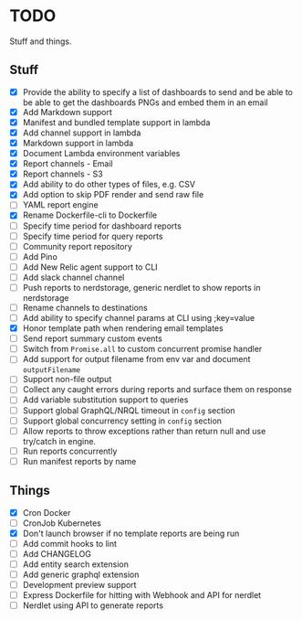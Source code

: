 # TODO

Stuff and things.

## Stuff

- [X] Provide the ability to specify a list of dashboards to send and be able to
  be able to get the dashboards PNGs and embed them in an email
- [X] Add Markdown support
- [X] Manifest and bundled template support in lambda
- [X] Add channel support in lambda
- [X] Markdown support in lambda
- [X] Document Lambda environment variables
- [X] Report channels - Email
- [X] Report channels - S3
- [X] Add ability to do other types of files, e.g. CSV
- [X] Add option to skip PDF render and send raw file
- [ ] YAML report engine
- [X] Rename Dockerfile-cli to Dockerfile
- [ ] Specify time period for dashboard reports
- [ ] Specify time period for query reports
- [ ] Community report repository
- [ ] Add Pino
- [ ] Add New Relic agent support to CLI
- [ ] Add slack channel channel
- [ ] Push reports to nerdstorage, generic nerdlet to show reports in nerdstorage
- [ ] Rename channels to destinations
- [ ] Add ability to specify channel params at CLI using ;key=value
- [X] Honor template path when rendering email templates
- [ ] Send report summary custom events
- [ ] Switch from `Promise.all` to custom concurrent promise handler
- [ ] Add support for output filename from env var and document `outputFilename`
- [ ] Support non-file output
- [ ] Collect any caught errors during reports and surface them on response
- [ ] Add variable substitution support to queries
- [ ] Support global GraphQL/NRQL timeout in `config` section
- [ ] Support global concurrency setting in `config`  section
- [ ] Allow reports to throw exceptions rather than return null and
  use try/catch in engine.
- [ ] Run reports concurrently
- [ ] Run manifest reports by name

## Things

- [X] Cron Docker
- [ ] CronJob Kubernetes
- [X] Don't launch browser if no template reports are being run
- [ ] Add commit hooks to lint
- [ ] Add CHANGELOG
- [ ] Add entity search extension
- [ ] Add generic graphql extension
- [ ] Development preview support
- [ ] Express Dockerfile for hitting with Webhook and API for nerdlet
- [ ] Nerdlet using API to generate reports
